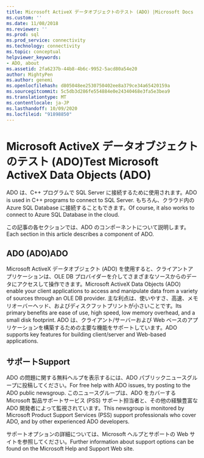 ```yaml
---
title: Microsoft ActiveX データオブジェクトのテスト (ADO) |Microsoft Docs
ms.custom: ''
ms.date: 11/08/2018
ms.reviewer: ''
ms.prod: sql
ms.prod_service: connectivity
ms.technology: connectivity
ms.topic: conceptual
helpviewer_keywords:
- ADO, about
ms.assetid: 2fa6237b-44b8-4b6c-9952-5acd80a54e20
author: MightyPen
ms.author: genemi
ms.openlocfilehash: d805048ee2530750402ee8a379ce34a65420159a
ms.sourcegitcommit: 5c5db3d286fe554884e0e24340468e3fa5e3bea9
ms.translationtype: MT
ms.contentlocale: ja-JP
ms.lasthandoff: 10/09/2020
ms.locfileid: "91898850"
---
```

# <a name="test-microsoft-activex-data-objects-ado"></a><span data-ttu-id="9d646-102">Microsoft ActiveX データオブジェクトのテスト (ADO)</span><span class="sxs-lookup"><span data-stu-id="9d646-102">Test Microsoft ActiveX Data Objects (ADO)</span></span>

<span data-ttu-id="9d646-103">ADO は、C++ プログラムで SQL Server に接続するために使用されます。</span><span class="sxs-lookup"><span data-stu-id="9d646-103">ADO is used in C++ programs to connect to SQL Server.</span></span> <span data-ttu-id="9d646-104">もちろん、クラウド内の Azure SQL Database に接続することもできます。</span><span class="sxs-lookup"><span data-stu-id="9d646-104">Of course, it also works to connect to Azure SQL Database in the cloud.</span></span>

<span data-ttu-id="9d646-105">この記事の各セクションでは、ADO のコンポーネントについて説明します。</span><span class="sxs-lookup"><span data-stu-id="9d646-105">Each section in this article describes a component of ADO.</span></span>

  
## <a name="ado"></a><span data-ttu-id="9d646-106">ADO (ADO)</span><span class="sxs-lookup"><span data-stu-id="9d646-106">ADO</span></span>  
 <span data-ttu-id="9d646-107">Microsoft ActiveX データオブジェクト (ADO) を使用すると、クライアントアプリケーションは、OLE DB プロバイダーを介してさまざまなソースからのデータにアクセスして操作できます。</span><span class="sxs-lookup"><span data-stu-id="9d646-107">Microsoft ActiveX Data Objects (ADO) enable your client applications to access and manipulate data from a variety of sources through an OLE DB provider.</span></span> <span data-ttu-id="9d646-108">主な利点は、使いやすさ、高速、メモリオーバーヘッド、およびディスクフットプリントが小さいことです。</span><span class="sxs-lookup"><span data-stu-id="9d646-108">Its primary benefits are ease of use, high speed, low memory overhead, and a small disk footprint.</span></span> <span data-ttu-id="9d646-109">ADO は、クライアント/サーバーおよび Web ベースのアプリケーションを構築するための主要な機能をサポートしています。</span><span class="sxs-lookup"><span data-stu-id="9d646-109">ADO supports key features for building client/server and Web-based applications.</span></span>  
  
## <a name="support"></a><span data-ttu-id="9d646-110">サポート</span><span class="sxs-lookup"><span data-stu-id="9d646-110">Support</span></span>  
 <span data-ttu-id="9d646-111">ADO の問題に関する無料ヘルプを表示するには、ADO パブリックニュースグループに投稿してください。</span><span class="sxs-lookup"><span data-stu-id="9d646-111">For free help with ADO issues, try posting to the ADO public newsgroup.</span></span> <span data-ttu-id="9d646-112">このニュースグループは、ADO をカバーする Microsoft 製品サポートサービス (PSS) サポート担当者と、その他の経験豊富な ADO 開発者によって監視されています。</span><span class="sxs-lookup"><span data-stu-id="9d646-112">This newsgroup is monitored by Microsoft Product Support Services (PSS) support professionals who cover ADO, and by other experienced ADO developers.</span></span>  
  
 <span data-ttu-id="9d646-113">サポートオプションの詳細については、Microsoft ヘルプとサポートの Web サイトを参照してください。</span><span class="sxs-lookup"><span data-stu-id="9d646-113">Further information about support options can be found on the Microsoft Help and Support Web site.</span></span>


